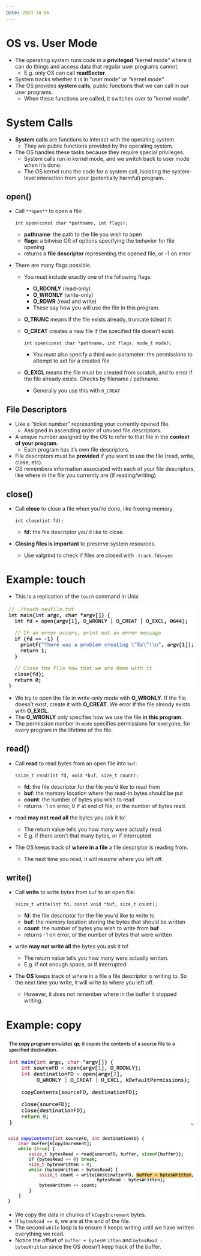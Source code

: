 ```yaml
---
Date: 2023-10-06
---
```

# OS vs. User Mode

- The operating system runs code in a **privileged** “kernel mode” where it can do things and access data that regular user programs cannot.
    - E.g. only OS can call **readSector**.
- System tracks whether it is in “user mode” or “kernel mode”
- The OS provides **system calls**, public functions that we can call in our user programs.
    - When these functions are called, it switches over to “kernel mode”.

# System Calls

- **System calls** are functions to interact with the operating system.
    - They are public functions provided by the operating system.
- The OS handles these tasks because they require special privileges.
    - System calls run in kernel mode, and we switch back to user mode when it’s done.
    - The OS kernel runs the code for a system call, isolating the system-level interaction from your (potentially harmful) program.

## open()

- Call `**open**` to open a file:
    
    `int open(const char *pathname, int flags);`
    
    - **pathname**: the path to the file you wish to open
    - **flags**: a bitwise OR of options specifying the behavior for file opening
    - returns a **file descriptor** representing the opened file, or -1 on error
- There are many flags possible.
    - You must include exactly one of the following flags:
        - **O_RDONLY** (read-only)
        - **O_WRONLY** (write-only)
        - **O_RDWR** (read and write)
        - These say how you will use the file in this program.
    - **O_TRUNC** means if the file exists already, truncate (clear) it.
    - **O_CREAT** creates a new file if the specified file doesn’t exist.
        
        `int open(const char *pathname, int flags, mode_t mode);`
        
        - You must also specify a third `mode` parameter: the permissions to attempt to set for a created file
    - **O_EXCL** means the file must be created from scratch, and to error if the file already exists. Checks by filename / pathname.
        - Generally you use this with `O_CREAT`

## File Descriptors

- Like a “ticket number” representing your currently opened file.
    - Assigned in ascending order of unused file descriptors.
- A unique number assigned by the OS to refer to that file in the **context of your program**.
    - Each program has it’s own file descriptors.
- File descriptors must be **provided** if you want to use the file (read, write, close, etc).
- OS remembers information associated with each of your file descriptors, like where in the file you currently are (if reading/writing)

## close()

- Call **close** to close a file when you’re done, like freeing memory.
    
    `int close(int fd);`
    
    - **fd:** the file descriptor you'd like to close.
- **Closing files is important** to preserve system resources.
    - Use valgrind to check if files are closed with `-track-fds=yes`

# Example: touch

- This is a replication of the `touch` command in Unix

![Untitled 159.png](attachments/Untitled%20159.png)

- We try to open the file in write-only mode with **O_WRONLY**. If the file doesn’t exist, create it with **O_CREAT**. We error if the file already exists with **O_EXCL**.
- The **O_WRONLY** only specifies how we use the file **in this program.**
- The permission number in `mode` specifies permissions for everyone, for every program in the lifetime of the file.

## read()

- Call **read** to read bytes from an open file into `buf`:
    
    `ssize_t read(int fd, void *buf, size_t count);`
    
    - **fd**: the file descriptor for the file you'd like to read from
    - **buf**: the memory location where the read-in bytes should be put
    - **count**: the number of bytes you wish to read
    - returns -1 on error, 0 if at end of file, or the number of bytes read.
- read **may not read all** the bytes you ask it to!
    - The return value tells you how many were actually read.
    - E.g. if there aren’t that many bytes, or if interrupted
- The OS keeps track of **where in a file** a file descriptor is reading from.
    - The next time you read, it will resume where you left off.

## write()

- Call **write** to write bytes from `buf` to an open file:
    
    `ssize_t write(int fd, const void *buf, size_t count);`
    
    - **fd**: the file descriptor for the file you'd like to write to
    - **buf**: the memory location storing the bytes that should be written
    - **count**: the number of bytes you wish to write from **buf**
    - returns -1 on error, or the number of bytes that were written
- write **may not write all** the bytes you ask it to!
    - The return value tells you how many were actually written.
    - E.g. if not enough space, or if interrupted
- The **OS** keeps track of where in a file a file descriptor is writing to. So the next time you write, it will write to where you left off.
    - However, it does not remember where in the buffer it stopped writing.

# Example: copy

![Untitled 1 122.png](attachments/Untitled%201%20122.png)

![Untitled 2 121.png](attachments/Untitled%202%20121.png)

- We copy the data in chunks of `kCopyIncrement` bytes.
- If `bytesRead == 0`, we are at the end of the file.
- The second `while` loop is to ensure it keeps writing until we have written everything we read.
- Notice the offset of `buffer + bytesWritten` and `bytesRead - bytesWritten` since the OS doesn’t keep track of the buffer.